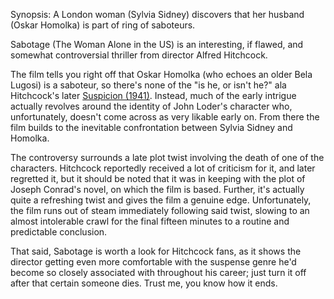 Synopsis: A London woman (Sylvia Sidney) discovers that her husband (Oskar Homolka) is part of ring of saboteurs.

Sabotage (The Woman Alone in the US) is an interesting, if flawed, and somewhat controversial thriller from director Alfred Hitchcock.

The film tells you right off that Oskar Homolka (who echoes an older Bela Lugosi) is a saboteur, so there's none of the "is he, or isn't he?" ala Hitchcock's later <a href="/browse/reviews/suspicion-1941/">Suspicion (1941)</a>. Instead, much of the early intrigue actually revolves around the identity of John Loder's character who, unfortunately, doesn't come across as very likable early on. From there the film builds to the inevitable confrontation between Sylvia Sidney and Homolka.

The controversy surrounds a late plot twist involving the death of one of the characters. Hitchcock reportedly received a lot of criticism for it, and later regretted it, but it should be noted that it was in keeping with the plot of Joseph Conrad's novel, on which the film is based. Further, it's actually quite a refreshing twist and gives the film a genuine edge. Unfortunately, the film runs out of steam immediately following said twist, slowing to an almost intolerable crawl for the final fifteen minutes to a routine and predictable conclusion. 

That said, Sabotage is worth a look for Hitchcock fans, as it shows the director getting even more comfortable with the suspense genre he'd become so closely associated with throughout his career; just turn it off after that certain someone dies. Trust me, you know how it ends.
